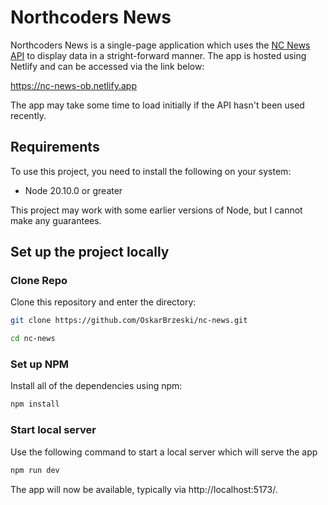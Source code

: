 # Northcoders News

Northcoders News is a single-page application which uses the
[NC News API](https://github.com/OskarBrzeski/nc-news-api)
to display data in a stright-forward manner. The app is hosted using Netlify and can be accessed via the link below:

https://nc-news-ob.netlify.app

The app may take some time to load initially if the API hasn't been used recently.

## Requirements

To use this project, you need to install the following on your system:
- Node 20.10.0 or greater

This project may work with some earlier versions of Node, but I cannot make any guarantees.

## Set up the project locally

### Clone Repo

Clone this repository and enter the directory:
```bash
git clone https://github.com/OskarBrzeski/nc-news.git

cd nc-news
```

### Set up NPM

Install all of the dependencies using npm:

```bash
npm install
```

### Start local server

Use the following command to start a local server which will serve the app

```bash
npm run dev
```

The app will now be available, typically via http://localhost:5173/.